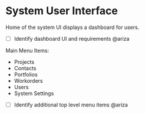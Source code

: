 # System User Interface

Home of the system UI displays a dashboard for users.
- [ ] Identify dashboard UI and requirements @ariza

Main Menu Items:
* Projects
* Contacts
* Portfolios
* Workorders
* Users
* System Settings

- [ ] Identify additional top level menu items @ariza